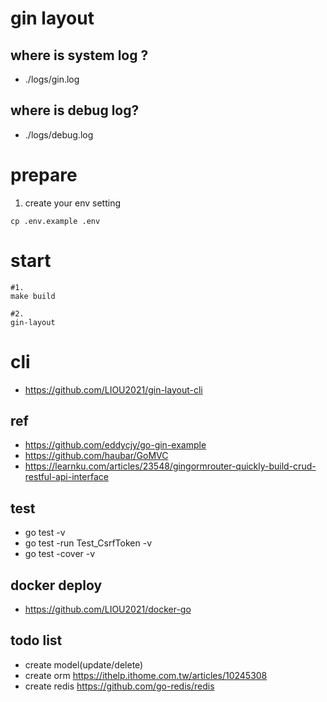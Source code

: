 # gin layout

## where is system log ?
- ./logs/gin.log
## where is debug log?
- ./logs/debug.log

# prepare
1. create your env setting
```
cp .env.example .env
```
# start
```
#1.
make build

#2.
gin-layout
```
# cli
- https://github.com/LIOU2021/gin-layout-cli

## ref
- https://github.com/eddycjy/go-gin-example
- https://github.com/haubar/GoMVC
- https://learnku.com/articles/23548/gingormrouter-quickly-build-crud-restful-api-interface

## test
- go test -v
- go test -run Test_CsrfToken -v
- go test -cover -v

## docker deploy
- https://github.com/LIOU2021/docker-go

## todo list
- create model(update/delete)
- create orm https://ithelp.ithome.com.tw/articles/10245308
- create redis https://github.com/go-redis/redis